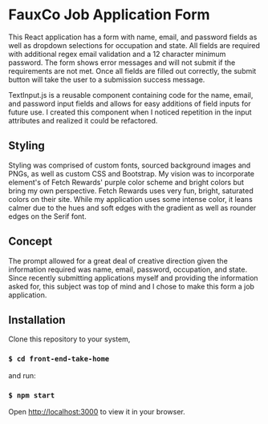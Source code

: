 # FauxCo Job Application Form

This React application has a form with name, email, and password fields as well as dropdown selections for occupation and state. All fields are required with additional regex email validation and a 12 character minimum password. The form shows error messages and will not submit if the requirements are not met. Once all fields are filled out correctly, the submit button will take the user to a submission success message.

TextInput.js is a reusable component containing code for the name, email, and password input fields and allows for easy additions of field inputs for future use. I created this component when I noticed repetition in the input attributes and realized it could be refactored.

## Styling

Styling was comprised of custom fonts, sourced background images and PNGs, as well as custom CSS and Bootstrap. My vision was to incorporate element's of Fetch Rewards' purple color scheme and bright colors but bring my own perspective. Fetch Rewards uses very fun, bright, saturated colors on their site. While my application uses some intense color, it leans calmer due to the hues and soft edges with the gradient as well as rounder edges on the Serif font.

## Concept

The prompt allowed for a great deal of creative direction given the information required was name, email, password, occupation, and state. Since recently submitting applications myself and providing the information asked for, this subject was top of mind and I chose to make this form a job application.

## Installation

Clone this repository to your system,

### `$ cd front-end-take-home`

and run:

### `$ npm start`

Open [http://localhost:3000](http://localhost:3000) to view it in your browser.
